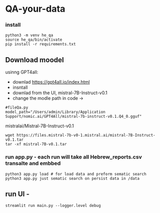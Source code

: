 # QA-your-data

### install
```
python3 -m venv he_qa
source he_qa/bin/activate
pip install -r requirements.txt
```

## Download moodel
usinng GPT4all:

- downlad https://gpt4all.io/index.html
- insntall
- downlad from the UI,  mistral-7B-Instruct-v0.1
- change the modle path in code ->  
```
#fileQa.py
model_path="/Users/admin/Library/Application Support/nomic.ai/GPT4All/mistral-7b-instruct-v0.1.Q4_0.gguf"
```

mistralai/Mistral-7B-Instruct-v0.1
```
wget https://files.mistral-7b-v0-1.mistral.ai/mistral-7B-Instruct-v0.1.tar
tar -xf mistral-7B-v0.1.tar
```


### run app.py - each run will take all Hebrew_reports.csv transalte and embbed
```
python3 app.py load # for load data and preform sematic search
python3 app.py just sematic search on persist data in /data
```

## run UI - 
```
streamlit run main.py --logger.level debug
```